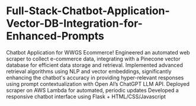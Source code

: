 # Full-Stack-Chatbot-Application-Vector-DB-Integration-for-Enhanced-Prompts
Chatbot Application for WWGS Ecommerce! 
Engineered an automated web scraper to collect e-commerce data, integrating with a Pinecone vector database for efficient data storage and retrieval.
Implemented advanced retrieval algorithms using NLP and vector embeddings, significantly enhancing the chatbot's accuracy in providing hyper-relevant responses using prompt contextualization with Open AI’s ChatGPT LLM API. 
Deployed scraper on AWS Lambda for automated, periodic updates
Developed a responsive chatbot interface using Flask + HTML/CSS/Javascript
